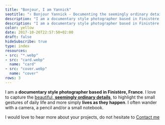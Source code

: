 ```yaml
---
title: "Bonjour, I am Yannick"
seotitle: "✌️ Bonjour Yannick - Documenting the seemingly ordinary details"
description: "I am a documentary style photographer based in Finistère, France"
description: "I am a documentary style photographer based in Finistère, France"
color: yellow
date: 2017-10-26T22:57:50+02:00
draft: false
hideSubscribe: true
type: index
resources:
- src: "*.webp"
- src: "card.webp"
  name: "card"
- src: "cover.webp"
  name: "cover"
rows: 3
---
```


I am a **documentary style photographer based in Finistère, France**.
I love to capture the [beautiful, **seemingly ordinary details**](/portfolio), to highlight the small gestures of daily life and more simply **lives as they happen**.
I often wander with a camera, a pencil and/or a small notebook.

I would love to hear more about your projects, do not hesitate to [Contact me](mailto:hello@yannickschutz.com)
